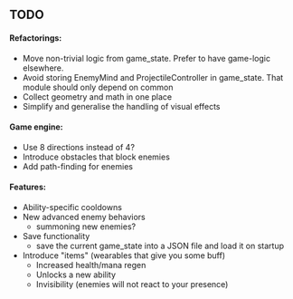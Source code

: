 ## TODO

#### Refactorings:
* Move non-trivial logic from game_state. Prefer to have game-logic elsewhere.
* Avoid storing EnemyMind and ProjectileController in game_state. That module should only depend on common
* Collect geometry and math in one place
* Simplify and generalise the handling of visual effects

#### Game engine:
* Use 8 directions instead of 4?
* Introduce obstacles that block enemies
* Add path-finding for enemies

#### Features:
* Ability-specific cooldowns
* New advanced enemy behaviors
    * summoning new enemies?
* Save functionality
    * save the current game_state into a JSON file and load it on startup
* Introduce "items" (wearables that give you some buff)
    * Increased health/mana regen
    * Unlocks a new ability
    * Invisibility (enemies will not react to your presence)
